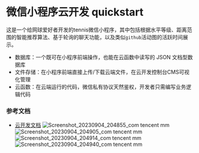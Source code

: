 # 微信小程序云开发 quickstart

这是一个给网球爱好者开发的tennis微信小程序，其中包括根据水平等级、距离范围的智能推荐算法、基于轮询的聊天功能，以及类似`github`活动图的活跃时间展示。

- 数据库：一个既可在小程序前端操作，也能在云函数中读写的 JSON 文档型数据库
- 文件存储：在小程序前端直接上传/下载云端文件，在云开发控制台CMS可视化管理
- 云函数：在云端运行的代码，微信私有协议天然鉴权，开发者只需编写业务逻辑代码

### 参考文档

- [云开发文档](https://developers.weixin.qq.com/miniprogram/dev/wxcloud/basis/getting-started.html)
![Screenshot_20230904_204855_com tencent mm](https://github.com/yellowweii/Yeye-Match-tennis/assets/138266079/8f5948e7-1dc2-4b17-a60e-dc3b2fe22bef)
![Screenshot_20230904_204905_com tencent mm](https://github.com/yellowweii/Yeye-Match-tennis/assets/138266079/a933ba1a-9e3c-472a-b12d-eb21c6f864f5)
![Screenshot_20230904_204914_com tencent mm](https://github.com/yellowweii/Yeye-Match-tennis/assets/138266079/02110806-74cb-4867-8bc8-4337be4de8d3)
![Screenshot_20230904_204940_com tencent mm](https://github.com/yellowweii/Yeye-Match-tennis/assets/138266079/09789f95-2e86-46cc-b88a-019c2e586056)

